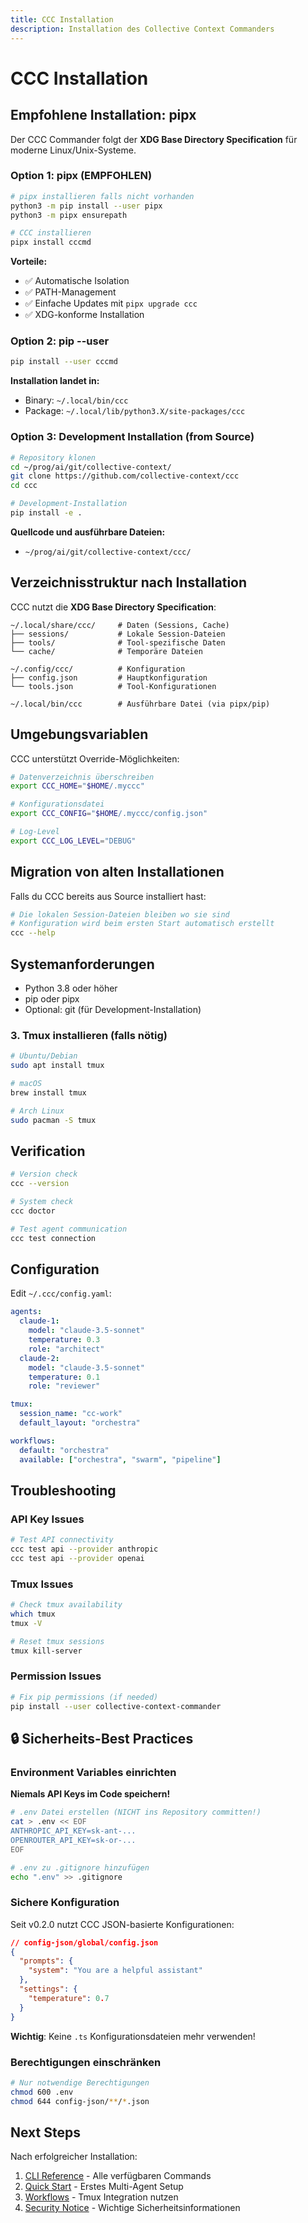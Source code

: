 ```yaml
---
title: CCC Installation
description: Installation des Collective Context Commanders
---
```


# CCC Installation

## Empfohlene Installation: pipx

Der CCC Commander folgt der **XDG Base Directory Specification** für moderne Linux/Unix-Systeme.

### Option 1: pipx (EMPFOHLEN)

```bash
# pipx installieren falls nicht vorhanden
python3 -m pip install --user pipx
python3 -m pipx ensurepath

# CCC installieren
pipx install cccmd
```

**Vorteile:**
- ✅ Automatische Isolation
- ✅ PATH-Management
- ✅ Einfache Updates mit `pipx upgrade ccc`
- ✅ XDG-konforme Installation

### Option 2: pip --user

```bash
pip install --user cccmd
```

**Installation landet in:**
- Binary: `~/.local/bin/ccc`
- Package: `~/.local/lib/python3.X/site-packages/ccc`

### Option 3: Development Installation (from Source)

```bash
# Repository klonen
cd ~/prog/ai/git/collective-context/
git clone https://github.com/collective-context/ccc
cd ccc

# Development-Installation
pip install -e .
```

**Quellcode und ausführbare Dateien:**
- `~/prog/ai/git/collective-context/ccc/`

## Verzeichnisstruktur nach Installation

CCC nutzt die **XDG Base Directory Specification**:

```
~/.local/share/ccc/     # Daten (Sessions, Cache)
├── sessions/           # Lokale Session-Dateien
├── tools/              # Tool-spezifische Daten
└── cache/              # Temporäre Dateien

~/.config/ccc/          # Konfiguration
├── config.json         # Hauptkonfiguration
└── tools.json          # Tool-Konfigurationen

~/.local/bin/ccc        # Ausführbare Datei (via pipx/pip)
```

## Umgebungsvariablen

CCC unterstützt Override-Möglichkeiten:

```bash
# Datenverzeichnis überschreiben
export CCC_HOME="$HOME/.myccc"

# Konfigurationsdatei
export CCC_CONFIG="$HOME/.myccc/config.json"

# Log-Level
export CCC_LOG_LEVEL="DEBUG"
```

## Migration von alten Installationen

Falls du CCC bereits aus Source installiert hast:

```bash
# Die lokalen Session-Dateien bleiben wo sie sind
# Konfiguration wird beim ersten Start automatisch erstellt
ccc --help
```

## Systemanforderungen

- Python 3.8 oder höher
- pip oder pipx
- Optional: git (für Development-Installation)

### 3. Tmux installieren (falls nötig)
```bash
# Ubuntu/Debian
sudo apt install tmux

# macOS
brew install tmux

# Arch Linux
sudo pacman -S tmux
```

## Verification

```bash
# Version check
ccc --version

# System check
ccc doctor

# Test agent communication
ccc test connection
```

## Configuration

Edit `~/.ccc/config.yaml`:

```yaml
agents:
  claude-1:
    model: "claude-3.5-sonnet"
    temperature: 0.3
    role: "architect"
  claude-2:
    model: "claude-3.5-sonnet" 
    temperature: 0.1
    role: "reviewer"

tmux:
  session_name: "cc-work"
  default_layout: "orchestra"

workflows:
  default: "orchestra"
  available: ["orchestra", "swarm", "pipeline"]
```

## Troubleshooting

### API Key Issues
```bash
# Test API connectivity
ccc test api --provider anthropic
ccc test api --provider openai
```

### Tmux Issues
```bash
# Check tmux availability
which tmux
tmux -V

# Reset tmux sessions
tmux kill-server
```

### Permission Issues
```bash
# Fix pip permissions (if needed)
pip install --user collective-context-commander
```

## 🔒 Sicherheits-Best Practices

### Environment Variables einrichten

**Niemals API Keys im Code speichern!**

```bash
# .env Datei erstellen (NICHT ins Repository committen!)
cat > .env << EOF
ANTHROPIC_API_KEY=sk-ant-...
OPENROUTER_API_KEY=sk-or-...
EOF

# .env zu .gitignore hinzufügen
echo ".env" >> .gitignore
```

### Sichere Konfiguration

Seit v0.2.0 nutzt CCC JSON-basierte Konfigurationen:

```json
// config-json/global/config.json
{
  "prompts": {
    "system": "You are a helpful assistant"
  },
  "settings": {
    "temperature": 0.7
  }
}
```

**Wichtig**: Keine `.ts` Konfigurationsdateien mehr verwenden!

### Berechtigungen einschränken

```bash
# Nur notwendige Berechtigungen
chmod 600 .env
chmod 644 config-json/**/*.json
```

## Next Steps

Nach erfolgreicher Installation:
1. [CLI Reference](/ccc/cli/) - Alle verfügbaren Commands
2. [Quick Start](/quickstart/4-agent-setup/) - Erstes Multi-Agent Setup
3. [Workflows](/agents/tmux-workflows/) - Tmux Integration nutzen
4. [Security Notice](/security/notice/) - Wichtige Sicherheitsinformationen